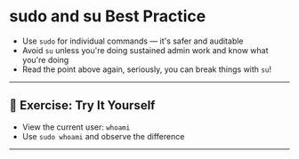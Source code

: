 # sudo and su Best Practice

* Use `sudo` for individual commands — it's safer and auditable
* Avoid `su` unless you're doing sustained admin work and know what you're doing
* Read the point above again, seriously, you can break things with `su`!

---

## 🧪 Exercise: Try It Yourself

* View the current user: `whoami`
* Use `sudo whoami` and observe the difference

---

